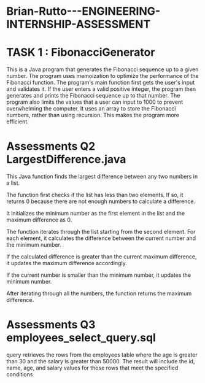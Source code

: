 # Brian-Rutto---ENGINEERING-INTERNSHIP-ASSESSMENT

# TASK 1 : FibonacciGenerator

This is a Java program that generates the Fibonacci sequence up to a given number. The program uses memoization to optimize the performance of the Fibonacci function.
The program's main function first gets the user's input and validates it. If the user enters a valid positive integer, the program then generates and prints the Fibonacci sequence up to that number.
The program also limits the values that a user can input to 1000 to prevent overwhelming the computer.
It uses an array to store the Fibonacci numbers, rather than using recursion. This makes the program more efficient.

# Assessments Q2 LargestDifference.java
This Java function finds the largest difference between any two numbers in a list.

The function first checks if the list has less than two elements. If so, it returns 0 because there are not enough numbers to calculate a difference.

It initializes the minimum number as the first element in the list and the maximum difference as 0.

The function iterates through the list starting from the second element. For each element, it calculates the difference between the current number and the minimum number.

If the calculated difference is greater than the current maximum difference, it updates the maximum difference accordingly.

If the current number is smaller than the minimum number, it updates the minimum number.

After iterating through all the numbers, the function returns the maximum difference.

# Assessments Q3 employees_select_query.sql

query retrieves the rows from the employees table where the age is greater than 30 and the salary is greater than 50000. The result will include the id, name, age, and salary values for those rows that meet the specified conditions
